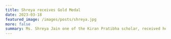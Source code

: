 ```yaml
---
title: Shreya receives Gold Medal
date: 2023-03-18
featured_image: /images/posts/shreya.jpg
more: false
summary: Ms. Shreya Jain one of the Kiran Pratibha scholar, received her gold medal from Honourable Chief Minister of Uttar Pradesh, Shi Yogi Aadityanath. 
---
```


